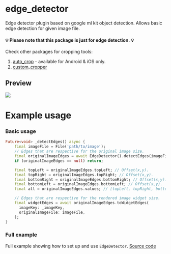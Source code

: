 # edge_detector

Edge detector plugin based on google ml kit object detection.
Allows basic edge detection for given image file.

#### :bulb: Please note that this package is just for edge detection. :bulb:
Check other packages for cropping tools:
1. [auto_crop](https://pub.dev/packages/auto_crop) - available for Android & iOS only.
2. [custom_cropper](https://pub.dev/packages/custom_cropper)


## Preview
<img src="https://github.com/eterkit/flutter-packages/blob/main/edge_detector/example.gif?raw=true">

# Example usage

### Basic usage

```dart
Future<void> _detectEdges() async {
    final imageFile = File('path/to/image');
    // Edges that are respective for the original image size.
    final originalImageEdges = await EdgeDetector().detectEdges(imageFile);
    if (originalImageEdges == null) return;

    final topLeft = originalImageEdges.topLeft; // Offset(x,y).
    final topRight = originalImageEdges.topRight; // Offset(x,y).
    final bottomRight = originalImageEdges.bottomRight; // Offset(x,y).
    final bottomLeft = originalImageEdges.bottomLeft; // Offset(x,y).
    final all = originalImageEdges.values; // [topLeft, topRight, bottomRight, bottomLeft].

    // Edges that are respective for the rendered image widget size.
    final widgetEdges = await originalImageEdges.toWidgetEdges(
      imageKey: _imageKey,
      originalImageFile: imageFile,
    );
}
```

### Full example

Full example showing how to set up and use `EdgeDetector`. [Source code](https://github.com/eterkit/flutter-packages/tree/main/edge_detector/example)
